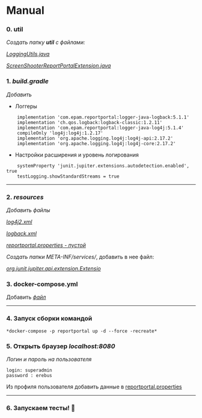 # Manual

### 0. util


*Создать папку ***util**** *c файлами:*

*[LoggingUtils.java](https://github.com/asachiyigor/aqa_report_portal_1/blob/c5b10d32a289921a6fa28a455f964a7953c9f222/src/test/java/ru/netology/util/LoggingUtils.java)*

*[ScreenShooterReportPortalExtension.java](https://github.com/asachiyigor/aqa_report_portal_1/blob/c5b10d32a289921a6fa28a455f964a7953c9f222/src/test/java/ru/netology/util/ScreenShooterReportPortalExtension.java)*


### 1.    ***build.gradle***

*Добавить*

+ Логгеры
```
    implementation 'com.epam.reportportal:logger-java-logback:5.1.1'
    implementation 'ch.qos.logback:logback-classic:1.2.11'
    implementation 'com.epam.reportportal:logger-java-log4j:5.1.4'
    compileOnly 'log4j:log4j:1.2.17'
    implementation 'org.apache.logging.log4j:log4j-api:2.17.2'
    implementation 'org.apache.logging.log4j:log4j-core:2.17.2'
```

+ Настройки расширения и уровень логирования
```
    systemProperty 'junit.jupiter.extensions.autodetection.enabled', true
    testLogging.showStandardStreams = true
```

---

### 2.  ***resources***

*Добавить файлы* 

*[log4j2.xml](https://github.com/asachiyigor/aqa_report_portal_1/blob/c5b10d32a289921a6fa28a455f964a7953c9f222/src/test/resources/log4j2.xml)*

*[logback.xml](https://github.com/asachiyigor/aqa_report_portal_1/blob/c5b10d32a289921a6fa28a455f964a7953c9f222/src/test/resources/logback.xml)*

*[reportportal.properties - пустой](https://github.com/asachiyigor/aqa_report_portal_1/blob/c5b10d32a289921a6fa28a455f964a7953c9f222/src/test/resources/reportportal.properties)*


*Создать папки META-INF/services/*, добавить в нее файл:

*[org.junit.jupiter.api.extension.Extensio](https://github.com/asachiyigor/aqa_report_portal_1/blob/c5b10d32a289921a6fa28a455f964a7953c9f222/src/test/resources/META-INF/services/org.junit.jupiter.api.extension.Extension)*
### 3. docker-compose.yml
Добавить *[файл](https://github.com/asachiyigor/aqa_report_portal_1/blob/c5b10d32a289921a6fa28a455f964a7953c9f222/docker-compose.yml)*


---
### 4. Запуск сборки командой 
```
*docker-compose -p reportportal up -d --force -recreate*
```
### 5.  Открыть браузер *localhost:8080*

*Логин и пароль на пользователя*
```
login: superadmin
password : erebus
```
Из профиля пользователя добавить данные в [reportportal.properties](https://github.com/asachiyigor/aqa_report_portal_1/blob/c5b10d32a289921a6fa28a455f964a7953c9f222/src/test/resources/reportportal.properties)

---

### 6. Запускаем тесты! :see_no_evil:
